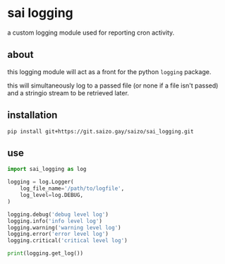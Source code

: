 # sai logging

a custom logging module used for reporting cron activity.

## about

this logging module will act as a front for the python `logging` package.

this will simultaneously log to a passed file (or none if a file isn't passed) and a stringio stream
to be retrieved later.

## installation

`pip install git+https://git.saizo.gay/saizo/sai_logging.git`

## use

```python
import sai_logging as log

logging = log.Logger(
    log_file_name='/path/to/logfile',
    log_level=log.DEBUG,
)

logging.debug('debug level log')
logging.info('info level log')
logging.warning('warning level log')
logging.error('error level log')
logging.critical('critical level log')

print(logging.get_log())
```
